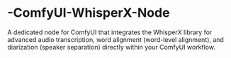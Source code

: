 # -ComfyUI-WhisperX-Node
A dedicated node for ComfyUI that integrates the WhisperX library for advanced audio transcription, word alignment (word-level alignment), and diarization (speaker separation) directly within your ComfyUI workflow.

